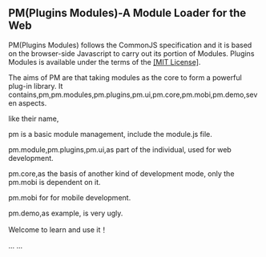 ﻿<h2>
PM(Plugins Modules)-A Module Loader for the Web
</h2>

PM(Plugins Modules) follows the CommonJS specification and it is based on the browser-side Javascript to carry out its portion of Modules. Plugins Modules is available under the terms of the <a href="https://github.com/donghanji/pm/blob/master/LICENSE.md">[MIT License]</a>.

The aims of PM are that taking modules as the core to form a powerful plug-in library. It contains,pm,pm.modules,pm.plugins,pm.ui,pm.core,pm.mobi,pm.demo,seven aspects.

like their name,

pm is a basic module management, include the module.js file.

pm.module,pm.plugins,pm.ui,as part of the individual, used for web development.

pm.core,as the basis of another kind of development mode, only the pm.mobi is dependent on it.

pm.mobi for for mobile development.

pm.demo,as example, is very ugly.

Welcome to learn and use it！

... ...
